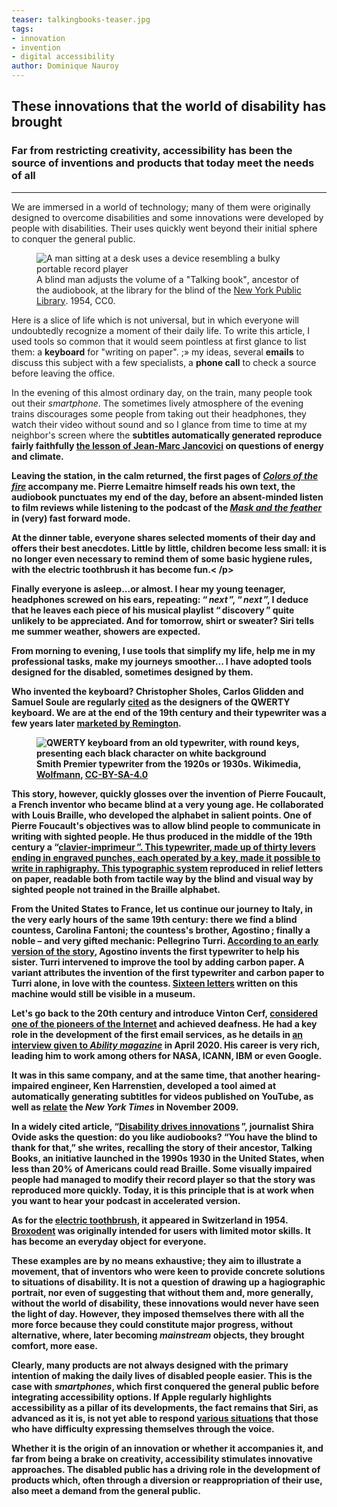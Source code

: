```yaml
---
teaser: talkingbooks-teaser.jpg
tags:
- innovation
- invention
- digital accessibility
author: Dominique Nauroy
---
```

<h2>These innovations that the world of disability has brought</h2>
<h3>Far from restricting creativity, accessibility has been the source of inventions and products that today meet the needs of all</h3>
<hr>
<div class="intro">
    <p>We are immersed in a world of technology; many of them were originally designed to overcome disabilities and some innovations were developed by people with disabilities. Their uses quickly went beyond their initial sphere to conquer the general public.</p>
</div>
<figure role="group" aria-label="A blind man adjusts the volume of a Talking book, ancestor of the audiobook, at the library for the blind of the New York Public Library. 1954, CC0." class="pic">
    <img src="../../../../content/fr/news/img/talkingbooks.jpg" alt="A man sitting at a desk uses a device resembling a bulky portable record player" >
    <figcaption>A blind man adjusts the volume of a <span lang="en">"Talking book"</span>, ancestor of the audiobook, at the library for the blind of the <a lang="en" href= "https://digitalcollections.nypl.org/items/510d47df-e34d-a3d9-e040-e00a18064a99">New York Public Library</a>. 1954, CC0.</figcaption>
</figure>
<p>Here is a slice of life which is not universal, but in which everyone will undoubtedly recognize a moment of their daily life. To write this article, I used tools so common that it would seem pointless at first glance to list them: a <strong>keyboard</strong> for "writing on paper". ;» my ideas, several <strong>emails</strong> to discuss this subject with a few specialists, a <strong>phone call</strong> to check a source before leaving the office.</p>
<p>In the evening of this almost ordinary day, on the train, many people took out their <i lang="en">smartphone</i>. The sometimes lively atmosphere of the evening trains discourages some people from taking out their headphones, they watch their video without sound and so I glance from time to time at my neighbor's screen where the <strong>subtitles</ strong> automatically generated reproduce fairly faithfully <a href="https://www.youtube.com/watch?v=FMGb4Wb0gO0">the lesson of Jean-Marc Jancovici</a> on questions of energy and climate.</p>
<p>Leaving the station, in the calm returned, the first pages of <cite><a href="https://www.audible.fr/pd/Couleurs-de-lfeu-Livre-Audio/B078GR1M1M"> Colors of the fire</a></cite> accompany me. Pierre Lemaitre himself reads his own text, the <strong>audiobook</strong> punctuates my end of the day, before an absent-minded listen to film reviews while listening to the <strong>podcast</strong> of the <cite><a href="https://www.radiofrance.fr/franceinter/podcasts/le-masque-et-la-plume">Mask and the feather</a></cite> in (very) fast forward mode.</ p>
<p>At the dinner table, everyone shares selected moments of their day and offers their best anecdotes. Little by little, children become less small: it is no longer even necessary to remind them of some basic hygiene rules, with the <strong>electric toothbrush</strong> it has become fun.< /p>
<p>Finally everyone is asleep...or almost. I hear my young teenager, headphones screwed on his ears, repeating: “&#8239;<i lang="en">next</i>&#8239;”, “&#8239;<i lang ="en">next</i>&#8239;”, I deduce that he leaves each piece of his musical playlist “&#8239;discovery&#8239;” quite unlikely to be appreciated. And for tomorrow, shirt or sweater? <strong>Siri</strong> tells me summer weather, showers are expected.</p>
<p>From morning to evening, I use tools that simplify my life, help me in my professional tasks, make my journeys smoother... I have adopted tools designed for the disabled, sometimes designed by them.</p>
<p>Who invented the keyboard? Christopher Sholes, Carlos Glidden and Samuel Soule are regularly <a href="https://history-computer.com/modern-computer-keyboard/">cited</a> as the designers of the QWERTY keyboard. We are at the end of the 19th century and their typewriter was a few years later <a href="https://en.wikipedia.org/wiki/Sholes_and_Glidden_typewriter">marketed by Remington</a>.</p>
<figure role="group" aria-label="Smith Premier typewriter from the 1920s or 1930s. Wikimedia, Wolfmann, CC-BY-SA-4.0" class="pic">
    <img src="../../../../content/fr/news/img/vintage-typewriter.jpg" alt="QWERTY keyboard from an old typewriter, with round keys, presenting each black character on white background">
    <figcaption>Smith Premier typewriter from the 1920s or 1930s. Wikimedia, <a href="https://commons.wikimedia.org/wiki/File:SMITH_PREMIER_vintage_typewriter_1920-30s_wide_carriage_dusty_worn_without_ribbon_Danish_Norwegian_keys_Gammel_skrivemaskin_levert_av_J%C3% B8rgen_S._Lien_Kontormaskiner_Bergen_%28Odda_skole_2022%29_IMG_1014.jpg ">Wolfmann</a>, <a href="https://commons.wikimedia.org/wiki/Category:CC-BY-SA-4.0">CC-BY-SA-4.0</a></figcaption >
</figure>
<p>This story, however, quickly glosses over the invention of Pierre Foucault, a French inventor who became blind at a very young age. He collaborated with Louis Braille, who developed the alphabet in salient points. One of Pierre Foucault's objectives was to allow blind people to communicate in writing with sighted people. He thus produced in the middle of the 19th century a “<a href="http://fondationdutoucher.org/histoire-du-clavier-alphanumerique-une-ergonomie-a-laveugle/">clavier-imprimeur</ a>&#8239;”. This typewriter, made up of thirty levers ending in engraved punches, each operated by a key, made it possible to write in raphigraphy. This <a href="https://gallica.bnf.fr/blog/12102020/histoire-de-la-machine-ecrire">typographic system</a> reproduced in relief letters on paper, readable both from tactile way by the blind and visual way by sighted people not trained in the Braille alphabet.</p>
<p>From the United States to France, let us continue our journey to Italy, in the very early hours of the same 19th century: there we find a blind countess, Carolina Fantoni; the countess's brother, Agostino&#8239;; finally a noble – and very gifted mechanic: Pellegrino Turri. <a href="https://blog.lib.uiowa.edu/eng/new-exhibit-on-the-history-of-the-typewriter/">According to an early version of the story</a>, Agostino invents the first typewriter to help his sister. Turri intervened to improve the tool by adding carbon paper. A variant attributes the invention of the first typewriter and carbon paper to Turri alone, in love with the countess. <a href="http://www.computer-timeline.com/timeline/henry-mill/">Sixteen letters</a> written on this machine would still be visible in a museum.</p>
<p>Let's go back to the 20th century and introduce Vinton Cerf, <a href="https://www.internethalloffame.org/vint-cerf/">considered one of the pioneers of the Internet</a> and achieved deafness. He had a key role in the development of the first email services, as he details in <a href="https://abilitymagazine.com/vint-cerf-co-creator-of-the-internet-and-email /">an interview given to <i lang="en">Ability magazine</i></a> in April 2020. His career is very rich, leading him to work among others for NASA, ICANN, IBM or even <span lang="en">Google</span>.</p>
<p>It was in this same company, and at the same time, that another hearing-impaired engineer, Ken Harrenstien, developed a tool aimed at automatically generating subtitles for videos published on <span lang="en"> YouTube</span>, as well as <a href="https://www.nytimes.com/2009/11/20/technology/internet/20google.html">relate</a> the <i lang=" en">New York Times</i> in November 2009.</p>
<p>In a widely cited article, “<a lang="en" href="https://www.nytimes.com/2021/10/14/technology/audiobooks-innovation.html">Disability drives innovations</a>&#8239;”, journalist Shira Ovide asks the question: do you like audiobooks? “You have the blind to thank for that,” she writes, recalling the story of their ancestor, <span lang="en">Talking Books</span>, an initiative launched in the 1990s 1930 in the United States, when less than 20% of Americans could read Braille. Some visually impaired people had managed to modify their record player so that the story was reproduced more quickly. Today, it is this principle that is at work when you want to hear your podcast in accelerated version.</p>
<p>As for the <a href="https://science.howstuffworks.com/innovation/everyday-innovations/items-invented-people-with-disabilities.htm">electric toothbrush</a>, it appeared in Switzerland in 1954. <a href="https://homeaccess.nationalramp.com/news/5-pieces-of-adaptive-technology-with-widespread-appeal/">Broxodent</a> was originally intended for users with limited motor skills. It has become an everyday object for everyone.</p>
<p>These examples are by no means exhaustive; they aim to illustrate a movement, that of inventors who were keen to provide concrete solutions to situations of disability. It is not a question of drawing up a hagiographic portrait, nor even of suggesting that without them and, more generally, without the world of disability, these innovations would never have seen the light of day. However, they imposed themselves there with all the more force because they could constitute major progress, without alternative, where, later becoming <i lang="en">mainstream</i> objects, they brought comfort, more ease.</p>
<p>Clearly, many products are not always designed with the primary intention of making the daily lives of disabled people easier. This is the case with <i lang="en">smartphones</i>, which first conquered the general public before integrating accessibility options. If Apple regularly highlights accessibility as a pillar of its developments, the fact remains that Siri, as advanced as it is, is not yet able to respond <a href="https:// www.boia.org/blog/apples-siri-changed-accessibility-but-no-voice-assistant-is-perfect">various situations</a> that those who have difficulty expressing themselves through the voice. </p>
<p>Whether it is the origin of an innovation or whether it accompanies it, and far from being a brake on creativity, accessibility stimulates innovative approaches. The disabled public has a driving role in the development of products which, often through a diversion or reappropriation of their use, also meet a demand from the general public.</p>